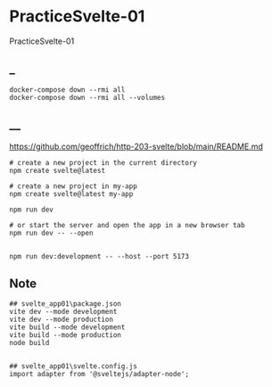# PracticeSvelte-01
PracticeSvelte-01

## _
```
docker-compose down --rmi all
docker-compose down --rmi all --volumes
```

## __
https://github.com/geoffrich/http-203-svelte/blob/main/README.md
```
# create a new project in the current directory
npm create svelte@latest

# create a new project in my-app
npm create svelte@latest my-app

npm run dev

# or start the server and open the app in a new browser tab
npm run dev -- --open


npm run dev:development -- --host --port 5173
```


## Note
```
## svelte_app01\package.json
vite dev --mode development
vite dev --mode production
vite build --mode development
vite build --mode production
node build


## svelte_app01\svelte.config.js
import adapter from '@sveltejs/adapter-node';
```

